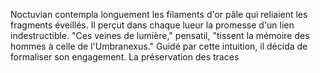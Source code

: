 Noctuvian contempla longuement les filaments d'or pâle qui reliaient les fragments éveillés. Il perçut dans chaque lueur la promesse d'un lien indestructible. "Ces veines de lumière," pensatil, "tissent la mémoire des hommes à celle de l'Umbranexus." Guidé par cette intuition, il décida de formaliser son engagement. La préservation des traces
